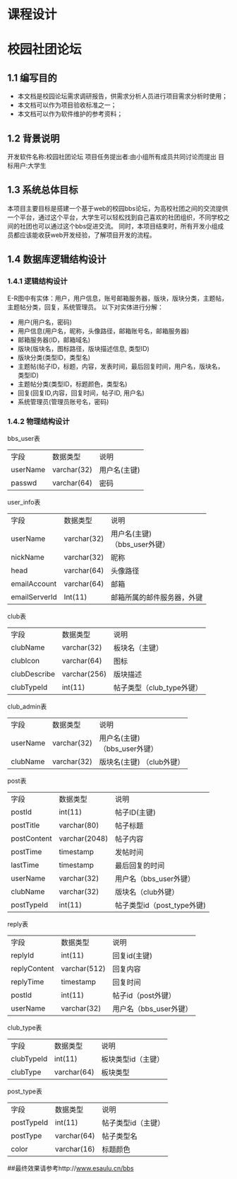 课程设计
==========

# 校园社团论坛

## 1.1 编写目的
* 本文档是校园论坛需求调研报告，供需求分析人员进行项目需求分析时使用；
* 本文档可以作为项目验收标准之一；
* 本文档可以作为软件维护的参考资料；

## 1.2 背景说明
开发软件名称:校园社团论坛
项目任务提出者:由小组所有成员共同讨论而提出
目标用户:大学生

## 1.3 系统总体目标
本项目主要目标是搭建一个基于web的校园bbs论坛，为高校社团之间的交流提供一个平台，通过这个平台，大学生可以轻松找到自己喜欢的社团组织，不同学校之间的社团也可以通过这个bbs促进交流。
    同时，本项目结束时，所有开发小组成员都应该能收获web开发经验，了解项目开发的流程。

## 1.4 数据库逻辑结构设计
### 1.4.1 逻辑结构设计
E-R图中有实体：用户，用户信息，账号邮箱服务器，版块，版块分类，主题帖，主题帖分类，回复，系统管理员。
以下对实体进行分解：

* 用户(用户名，密码)
* 用户信息(用户名，昵称，头像路径，邮箱账号名，邮箱服务器)
* 邮箱服务器(ID，邮箱域名)
* 版块(版块名，图标路径，版块描述信息, 类型ID)
* 版块分类(类型ID，类型名)
* 主题帖(帖子ID，标题，内容，发表时间，最后回复时间，用户名，版块名，类型ID)
* 主题帖分类(类型ID，标题颜色，类型名)
* 回复(回复ID,内容，回复时间，帖子ID, 用户名)
* 系统管理员(管理员账号名，密码)

### 1.4.2 物理结构设计

bbs_user表<br>
<table>
    <tr>
    <td><span>字段</span></td>
    <td><span>数据类型</span></td>
    <td><span>说明</span></td>
    </tr>
    <tr>
    <td><span>userName</span></td>
    <td><span>varchar(32)</span></td>
    <td><span>用户名(主键)</span></td>
    </tr>
    <tr>
    <td><span>passwd</span></td>
    <td><span>varchar(64)</span></td>
    <td><span>密码</span></td>
    </tr>
</table>

user_info表<br>
<table>
    <tr>
    <td><span>字段</span></td>
    <td><span>数据类型</span></td>
    <td><span>说明</span></td>
    </tr>
    <tr>
    <td><span>userName</span></td>
    <td><span>varchar(32)</span></td>
    <td><span>用户名(主键)<br>（bbs_user外键）</span></td>
    </tr>
    <tr>
    <td><span>nickName</span></td>
    <td><span>varchar(32)</span></td>
    <td><span>昵称</span></td>
    </tr>
    <tr>
    <td><span>head</span></td>
    <td><span>varchar(64)</span></td>
    <td><span>头像路径</span></td>
    </tr>
    <tr>
    <td><span>emailAccount</span></td>
    <td><span>varchar(64)</span></td>
    <td><span>邮箱</span></td>
    </tr>
    <tr>
    <td><span>emailServerId</span></td>
    <td><span>Int(11)</span></td>
    <td><span>邮箱所属的邮件服务器，外键</span></td>
    </tr>
</table>

club表<br>
<table>
    <tr>
    <td><span>字段</span></td>
    <td><span>数据类型</span></td>
    <td><span>说明</span></td>
    </tr>
    <tr>
    <td><span>clubName</span></td>
    <td><span>varchar(32)</span></td>
    <td><span>板块名（主键）</span></td>
    </tr>
    <tr>
    <td><span>clubIcon</span></td>
    <td><span>varchar(64)</span></td>
    <td><span>图标</span></td>
    </tr>
    <tr>
    <td><span>clubDescribe</span></td>
    <td><span>varchar(256)</span></td>
    <td><span>版块描述</span></td>
    </tr>
    <tr>
    <td><span>clubTypeId</span></td>
    <td><span>int(11)</span></td>
    <td><span>帖子类型（club_type外键）</span></td>
    </tr>
</table>

club_admin表<br>
<table>
    <tr>
    <td><span>字段</span></td>
    <td><span>数据类型</span></td>
    <td><span>说明</span></td>
    </tr>
    <tr>
    <td><span>userName</span></td>
    <td><span>varchar(32)</span></td>
    <td><span>用户名(主键)<br>（bbs_user外键）</span></td>
    </tr>
    <tr>
    <td><span>clubName</span></td>
    <td><span>varchar(32)</span></td>
    <td><span>版块名(主键) （club外键）</span></td>
    </tr>
</table>

post表<br>
<table>
    <tr>
    <td><span>字段</span></td>
    <td><span>数据类型</span></td>
    <td><span>说明</span></td>
    </tr>
    <tr>
    <td><span>postId</span></td>
    <td><span>int(11)</span></td>
    <td><span>帖子ID(主键)</span></td>
    </tr>
    <tr>
    <td><span>postTitle</span></td>
    <td><span>varchar(80)</span></td>
    <td><span>帖子标题</span></td>
    </tr>
    <tr>
    <td><span>postContent</span></td>
    <td><span>varchar(2048)</span></td>
    <td><span>帖子内容</span></td>
    </tr>
    <tr>
    <td><span>postTime</span></td>
    <td><span>timestamp</span></td>
    <td><span>发帖时间</span></td>
    </tr>
    <tr>
    <td><span>lastTime</span></td>
    <td><span>timestamp</span></td>
    <td><span>最后回复的时间</span></td>
    </tr>
    <tr>
    <td><span>userName</span></td>
    <td><span>varchar(32)</span></td>
    <td><span>用户名（bbs_user外键）</span></td>
    </tr>
    <tr>
    <td><span>clubName</span></td>
    <td><span>varchar(32)</span></td>
    <td><span>版块名（club外键）</span></td>
    </tr>
    <tr>
    <td><span>postTypeId</span></td>
    <td><span>int(11)</span></td>
    <td><span>帖子类型id（post_type外键)</span></td>
    </tr>
</table>

reply表<br>
<table>
    <tr>
    <td><span>字段</span></td>
    <td><span>数据类型</span></td>
    <td><span>说明</span></td>
    </tr>
    <tr>
    <td><span>replyId</span></td>
    <td><span>int(11)</span></td>
    <td><span>回复id(主键)</span></td>
    </tr>
    <tr>
    <td><span>replyContent</span></td>
    <td><span>varchar(512)</span></td>
    <td><span>回复内容</span></td>
    </tr>
    <tr>
    <td><span>replyTime</span></td>
    <td><span>timestamp</span></td>
    <td><span>回复时间</span></td>
    </tr>
    <tr>
    <td><span>postId</span></td>
    <td><span>int(11)</span></td>
    <td><span>帖子id（post外键）</span></td>
    </tr>
    <tr>
    <td><span>userName</span></td>
    <td><span>varchar(32)</span></td>
    <td><span>用户名（bbs_user外键）</span></td>
    </tr>
</table>

club_type表<br>
<table>
    <tr>
    <td><span>字段</span></td>
    <td><span>数据类型</span></td>
    <td><span>说明</span></td>
    </tr>
    <tr>
    <td><span>clubTypeId</span></td>
    <td><span>int(11)</span></td>
    <td><span>板块类型id（主键）</span></td>
    </tr>
    <tr>
    <td><span>clubType</span></td>
    <td><span>varchar(64)</span></td>
    <td><span>板块类型</span></td>
    </tr>
</table>

post_type表<br>
<table>
    <tr>
    <td><span>字段</span></td>
    <td><span>数据类型</span></td>
    <td><span>说明</span></td>
    </tr>
    <tr>
    <td><span>postTypeId</span></td>
    <td><span>int(11)</span></td>
    <td><span>帖子类型id（主键）</span></td>
    </tr>
    <tr>
    <td><span>postType</span></td>
    <td><span>varchar(64)</span></td>
    <td><span>帖子类型名</span></td>
    </tr>
    <tr>
    <td><span>color</span></td>
    <td><span>varchar(16)</span></td>
    <td><span>标题颜色</span></td>
    </tr>
</table>



##最终效果请参考http://www.esaulu.cn/bbs
